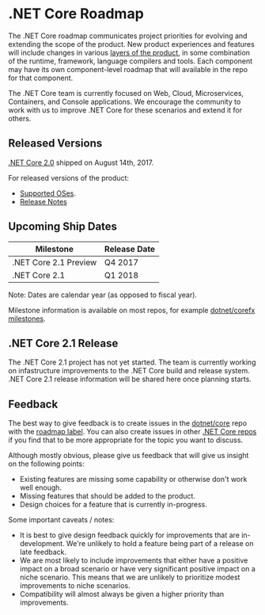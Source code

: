 # .NET Core Roadmap

The .NET Core roadmap communicates project priorities for evolving and extending the scope of the product. New product experiences and features will include changes in various [layers of the product](Documentation/core-repos.md), in some combination of the runtime, framework, language compilers and tools. Each component may have its own component-level roadmap that will available in the repo for that component.

The .NET Core team is currently focused on Web, Cloud, Microservices, Containers, and Console applications. We encourage the community to work with us to improve .NET Core for these scenarios and extend it for others.

## Released Versions

[.NET Core 2.0](https://github.com/dotnet/core/issues/812) shipped on August 14th, 2017.

For released versions of the product:

* [Supported OSes](os-lifecycle-policy.md).
* [Release Notes](release-notes/README.md)

## Upcoming Ship Dates

| Milestone                 | Release Date |
|---------------------------|--------------|
| .NET Core 2.1 Preview | Q4 2017 |
| .NET Core 2.1 | Q1 2018 |

Note: Dates are calendar year (as opposed to fiscal year).

Milestone information is available on most repos, for example [dotnet/corefx milestones](https://github.com/dotnet/corefx/milestones).

## .NET Core 2.1 Release

The .NET Core 2.1 project has not yet started. The team is currently working on infastructure improvements to the .NET Core build and release system. .NET Core 2.1 release information will be shared here once planning starts.

## Feedback

The best way to give feedback is to create issues in the [dotnet/core](https://github.com/dotnet/core) repo with the [roadmap label](https://github.com/dotnet/core/labels/roadmap). You can also create issues in other [.NET Core repos](Documentation/core-repos.md) if you find that to be more appropriate for the topic you want to discuss.

Although mostly obvious, please give us feedback that will give us insight on the following points:

* Existing features are missing some capability or otherwise don't work well enough.
* Missing features that should be added to the product.
* Design choices for a feature that is currently in-progress.

Some important caveats / notes:

* It is best to give design feedback quickly for improvements that are in-development. We're unlikely to hold a feature being part of a release on late feedback.
* We are most likely to include improvements that either have a positive impact on a broad scenario or have very significant positive impact on a niche scenario. This means that we are unlikely to prioritize modest improvements to niche scenarios.
* Compatibility will almost always be given a higher priority than improvements.
